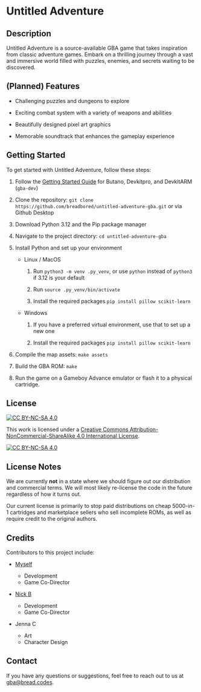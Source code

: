 
# Untitled Adventure


## Description

Untitled Adventure is a source-available GBA game that takes inspiration from classic adventure games. Embark on a thrilling journey through a vast and immersive world filled with puzzles, enemies, and secrets waiting to be discovered.


## (Planned) Features

- Challenging puzzles and dungeons to explore

- Exciting combat system with a variety of weapons and abilities

- Beautifully designed pixel art graphics

- Memorable soundtrack that enhances the gameplay experience


## Getting Started

To get started with Untitled Adventure, follow these steps:

1. Follow the [Getting Started Guide](https://gvaliente.github.io/butano/getting_started.html) for Butano, Devkitpro, and DevkitARM (`gba-dev`)

2. Clone the repository: `git clone https://github.com/breadbored/untitled-adventure-gba.git` or via Github Desktop

3. Download Python 3.12 and the Pip package manager

4. Navigate to the project directory: `cd untitled-adventure-gba`

5. Install Python and set up your environment

    - Linux / MacOS

        1. Run `python3 -m venv .py_venv`, or use `python` instead of `python3` if 3.12 is your default

        2. Run `source .py_venv/bin/activate`

        3. Install the required packages `pip install pillow scikit-learn`

    - Windows

        1. If you have a preferred virtual environment, use that to set up a new one

        2. Install the required packages `pip install pillow scikit-learn`

6. Compile the map assets: `make assets`

7. Build the GBA ROM: `make`

8. Run the game on a Gameboy Advance emulator or flash it to a physical cartridge.

## License

[![CC BY-NC-SA 4.0][cc-by-nc-sa-shield]][cc-by-nc-sa]

This work is licensed under a
[Creative Commons Attribution-NonCommercial-ShareAlike 4.0 International License][cc-by-nc-sa].

[![CC BY-NC-SA 4.0][cc-by-nc-sa-image]][cc-by-nc-sa]

[cc-by-nc-sa]: http://creativecommons.org/licenses/by-nc-sa/4.0/
[cc-by-nc-sa-image]: https://licensebuttons.net/l/by-nc-sa/4.0/88x31.png
[cc-by-nc-sa-shield]: https://img.shields.io/badge/License-CC%20BY--NC--SA%204.0-lightgrey.svg

## License Notes

We are currently **not** in a state where we should figure out our distribution and commercial terms. We will most likely re-license the code in the future regardless of how it turns out.

Our current license is primarily to stop paid distributions on cheap 5000-in-1 cartridges and marketplace sellers who sell incomplete ROMs, as well as require credit to the original authors.

## Credits

Contributors to this project include:


- [Myself](https://github.com/breadbored)
	- Development
	- Game Co-Director

- [Nick B](https://github.com/NickBaxter)
	- Development
	- Game Co-Director

- Jenna C
	- Art
	- Character Design


## Contact

If you have any questions or suggestions, feel free to reach out to us at [gba@bread.codes](mailto:gba@bread.codes).
